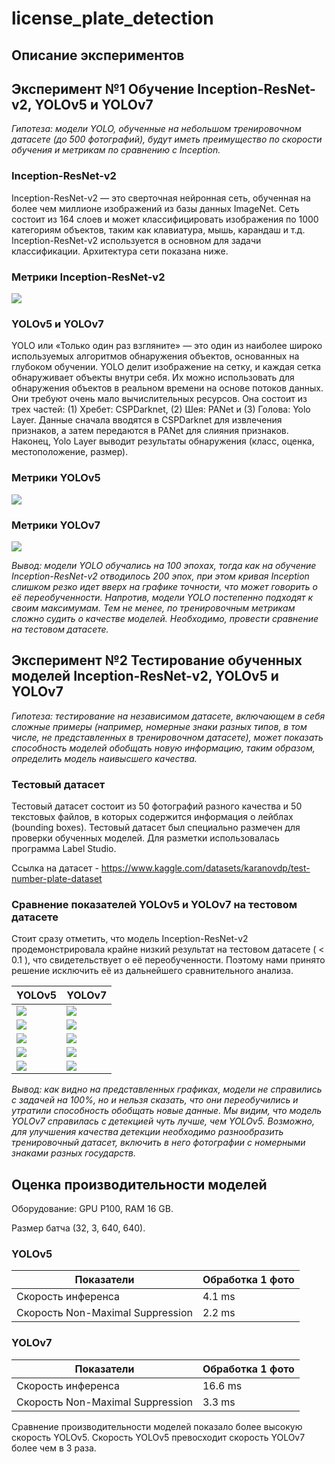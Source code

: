 # license_plate_detection

## Описание экспериментов

## Эксперимент №1 Обучение Inception-ResNet-v2, YOLOv5 и YOLOv7

_Гипотеза: модели YOLO, обученные на небольшом тренировочном датасете (до 500 фотографий), будут иметь преимущество по скорости обучения и метрикам по сравнению с Inception._

### Inception-ResNet-v2

Inception-ResNet-v2 — это сверточная нейронная сеть, обученная на более чем миллионе изображений из базы данных ImageNet. Сеть состоит из 164 слоев и может классифицировать изображения по 1000 категориям объектов, таким как клавиатура, мышь, карандаш и т.д. Inception-ResNet-v2 используется в основном для задачи классификации. Архитектура сети показана ниже.

### Метрики Inception-ResNet-v2

<image src="./images/resnetv2_metrics.png"></image>

### YOLOv5 и YOLOv7

YOLO или «Только один раз взгляните» — это один из наиболее широко используемых алгоритмов обнаружения объектов, основанных на глубоком обучении. YOLO делит изображение на сетку, и каждая сетка обнаруживает объекты внутри себя. Их можно использовать для обнаружения объектов в реальном времени на основе потоков данных. Они требуют очень мало вычислительных ресурсов. Она состоит из трех частей: (1) Хребет: CSPDarknet, (2) Шея: PANet и (3) Голова: Yolo Layer. Данные сначала вводятся в CSPDarknet для извлечения признаков, а затем передаются в PANet для слияния признаков. Наконец, Yolo Layer выводит результаты обнаружения (класс, оценка, местоположение, размер).

### Метрики YOLOv5

<image src="./images/YOLOv5_metrics.png"></image>

### Метрики YOLOv7

<image src="./images/YOLOv7_metrics.png"></image>

_Вывод: модели YOLO обучались на 100 эпохах, тогда как на обучение Inception-ResNet-v2 отводилось 200 эпох, при этом кривая Inception слишком резко идет вверх на графике точности, что может говорить о её переобученности. Напротив, модели YOLO постепенно подходят к своим максимумам. Тем не менее, по тренировочным метрикам сложно судить о качестве моделей. Необходимо, провести сравнение на тестовом датасете._

## Эксперимент №2 Тестирование обученных моделей Inception-ResNet-v2, YOLOv5 и YOLOv7

_Гипотеза: тестирование на независимом датасете, включающем в себя сложные примеры (например, номерные знаки разных типов, в том числе, не представленных в тренировочном датасете), может показать способность моделей обобщать новую информацию, таким образом, определить модель наивысшего качества._

### Тестовый датасет

Тестовый датасет состоит из 50 фотографий разного качества и 50 текстовых файлов, в которых содержится информация о лейблах (bounding boxes). Тестовый датасет был специально размечен для проверки обученных моделей. Для разметки использовалась программа Label Studio.

Ссылка на датасет - https://www.kaggle.com/datasets/karanovdp/test-number-plate-dataset

### Сравнение показателей YOLOv5 и YOLOv7 на тестовом датасете

Стоит сразу отметить, что модель Inception-ResNet-v2 продемонстрировала крайне низкий результат на тестовом датасете ( < 0.1 ), что свидетельствует о её переобученности. Поэтому нами принято решение исключить её из дальнейшего сравнительного анализа.

| YOLOv5 | YOLOv7 |
| --- | --- |
| <image src="./images/y5/confusion_matrix.png"></image> | <image src="./images/y7/confusion_matrix.png"></image> |
| <image src="./images/y5/f1curve.png"></image> | <image src="./images/y7/F1_curve.png"></image> |
| <image src="./images/y5/P_curve.png"></image> | <image src="./images/y7/P_curve.png"></image> |
| <image src="./images/y5/PR_curve.png"></image> | <image src="./images/y7/PR_curve.png"></image> |
| <image src="./images/y5/R_curve.png"></image> | <image src="./images/y7/R_curve.png"></image> |  

_Вывод: как видно на представленных графиках, модели не справились с задачей на 100%, но и нельзя сказать, что они переобучились и утратили способность обобщать новые данные. Мы видим, что модель YOLOv7 справилась с детекцией чуть лучше, чем YOLOv5. Возможно, для улучшения качества детекции необходимо разнообразить тренировочный датасет, включить в него фотографии с номерными знаками разных государств._

## Оценка производительности моделей

Оборудование: GPU P100, RAM 16 GB.

Размер батча (32, 3, 640, 640).

### YOLOv5

| Показатели | Обработка 1 фото |
| --- | --- |
| Скорость инференса | 4.1 ms |
| Скорость Non-Maximal Suppression | 2.2 ms |

### YOLOv7

| Показатели | Обработка 1 фото |
| --- | --- |
| Скорость инференса | 16.6 ms |
| Скорость Non-Maximal Suppression | 3.3 ms |

Сравнение производительности моделей показало более высокую скорость YOLOv5. Скорость YOLOv5 превосходит скорость YOLOv7 более чем в 3 раза.
